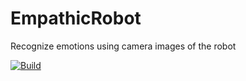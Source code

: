 # EmpathicRobot

Recognize emotions using camera images of the robot

[![Build](https://github.com/BB8-2020/EmpathicRobot/actions/workflows/python-build.yml/badge.svg)](https://github.com/BB82020/EmpathicRobot/actions/workflows/python-build.yml)
